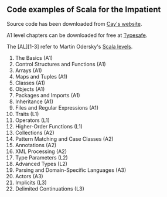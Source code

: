 ## Code examples of Scala for the Impatient

Source code has been downloaded from [Cay's website](http://www.horstmann.com/scala/scala-impatient-code.zip).

A1 level chapters can be downloaded for free at [Typesafe](http://typesafe.com/resources/scala-for-the-impatient).

The [AL][1-3] refer to Martin Odersky's [Scala levels](http://www.scala-lang.org/node/8610).

1. The Basics (A1)
1. Control Structures and Functions (A1)
1. Arrays (A1)
1. Maps and Tuples (A1)
1. Classes (A1)
1. Objects (A1)
1. Packages and Imports (A1)
1. Inheritance (A1)
1. Files and Regular Expressions (A1)
1. Traits (L1)
1. Operators (L1)
1. Higher-Order Functions (L1)
1. Collections (A2)
1. Pattern Matching and Case Classes (A2)
1. Annotations (A2)
1. XML Processing (A2)
1. Type Parameters (L2)
1. Advanced Types  (L2)
1. Parsing and Domain-Specific Languages (A3)
1. Actors (A3)
1. Implicits (L3)
1. Delimited Continuations (L3)